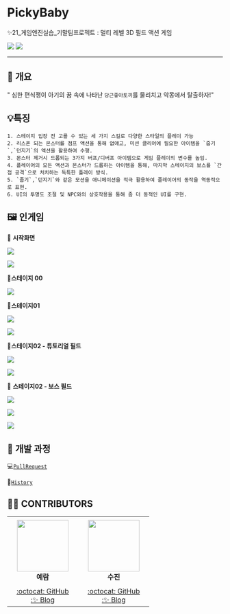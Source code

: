 # PickyBaby
✨21_게임엔진실습_기말팀프로젝트 : 멀티 레벨 3D 필드 액션 게임 

<img src="https://img.shields.io/badge/Unity-000000?style=flat-square&logo=Unity&logoColor=white"/> <img src="https://img.shields.io/badge/C%23-239120?style=flat-square&logo=Csharp&logoColor=white"/> 

---

## 📄 개요

" 심한 편식쟁이 아기의 꿈 속에 나타난 `당근좋아토끼`를 물리치고 악몽에서 탈출하자!"

## 💡특징

```
1. 스테이지 입장 전 고를 수 있는 세 가지 스킬로 다양한 스타일의 플레이 가능
2. 리스폰 되는 몬스터를 점프 액션을 통해 없애고, 미션 클리어에 필요한 아이템을 `줍기`,`던지기`의 액션을 활용하여 수행.
3. 몬스터 제거시 드롭되는 3가지 버프/디버프 아이템으로 게임 플레이의 변수를 높임.
4. 플레이어의 모든 액션과 몬스터가 드롭하는 아이템을 통해, 마지막 스테이지의 보스를 `간접 공격`으로 처치하는 독특한 플레이 방식.
5. `줍기`,`던지기`와 같은 모션을 애니메이션을 적극 활용하여 플레이어의 동작을 역동적으로 표현.
6. UI의 투명도 조절 및 NPC와의 상호작용을 통해 좀 더 동적인 UI를 구현.
```



## 🖼 인게임 

📌 **시작화면**

![](https://user-images.githubusercontent.com/63442636/146017809-e1556063-2c5f-4496-9004-d89d21443d41.png)

![](https://user-images.githubusercontent.com/63442636/146017866-a429631d-aa65-4a0b-b70b-c013107e9a2e.png)



📌**스테이지 00**

![](https://user-images.githubusercontent.com/63442636/146018111-55d60677-e23c-4333-891a-1d48fbc40a29.png)



📌**스테이지01**

![](https://user-images.githubusercontent.com/63442636/146018246-2a7c125f-f864-4381-8ebf-ffece59a3fb0.png)

![](https://user-images.githubusercontent.com/63442636/146018522-796d3c65-ea9e-496e-9345-29b10165d2bd.png)



📌**스테이지02 - 튜토리얼 필드**

![](https://user-images.githubusercontent.com/63442636/146019071-5277c205-bdf9-4c79-b041-a77fb0e5f534.png)

![](https://user-images.githubusercontent.com/63442636/146019382-24b5dfb4-de80-4cd2-ba9d-b7c2ff8cae4f.png)



📌 **스테이지02 - 보스 필드**

![](https://user-images.githubusercontent.com/63442636/146019447-893fad7c-f998-42a1-94d0-d76456ace6f8.png)

![](https://user-images.githubusercontent.com/63442636/146019493-a33726b7-d4e8-48c5-98be-474e924a740b.png)

![](https://user-images.githubusercontent.com/63442636/146019693-9f8c9687-e022-4649-a698-739f057e34ad.png)



## 🐞 개발 과정

💻[`PullRequest`](https://github.com/Yeram522/PickyBaby/pulls?q=is%3Apr+is%3Aclose)

👀[`History`](https://github.com/Yeram522/PickyBaby/commits/main)





## 🙋‍♀️ CONTRIBUTORS 
<table>
    <tr height="160px">
        <td align="center" width="150px">
            <a href="https://github.com/Yeram522"><img height="120px" width="120px" src="https://avatars.githubusercontent.com/u/63442636?v=4"/></a>
            <br />
            <strong>예람</strong>
        </td>
        <td align="center" width="150px">
            <a href="https://github.com/happy-jinsu"><img height="120px" width="120px" src="https://avatars.githubusercontent.com/u/68191793?v=4"/></a>
            <br />
            <strong>수진</strong>
        </td>
    </tr>
    <tr height="50px">
        <td align="center">
            <a href="https://github.com/Yeram522">:octocat: GitHub</a>
            <br />
            <a href="https://odlram.tistory.com/">:✨ Blog</a>
        </td>
        <td align="center">
            <a href="https://github.com/happy-jinsu">:octocat: GitHub</a>
            <br />
            <a href="https://happy2jinsu.tistory.com/">:✨ Blog</a>     
    </tr>
</table>





